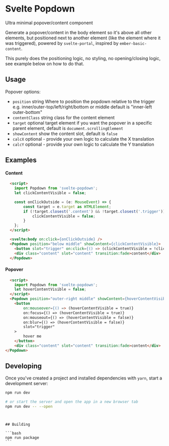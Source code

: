 # Svelte Popdown

Ultra minimal popover/content component

Generate a popover/content in the body element so it's above all other elements, but positioned next to another element (like the element where it was triggered), powered by `svelte-portal`, inspired by `ember-basic-content`.

This purely does the positioning logic, no styling, no opening/closing logic, see example below on how to do that.

## Usage

Popover options:

- `position` string Where to position the popdown relative to the trigger e.g. inner/outer-top/left/right/bottom or middle default is "inner-left outer-bottom"
- `contentClass` string class for the content element
- `target` optional target element if you want the popover in a specific parent element, default is `document.scrollingElement`
- `showContent` show the content slot, default is `false`
- `calcX` optional - provide your own logic to calculate the X translation
- `calcY` optional - provide your own logic to calculate the Y translation

## Examples

#### Content

```html
  <script>
    import Popdown from 'svelte-popdown';
    let clickContentVisible = false;

	const onClickOutside = (e: MouseEvent) => {
		const target = e.target as HTMLElement;
		if (!target.closest('.content') && !target.closest('.trigger')) {
			clickContentVisible = false;
		}
	};
  </script>

  <svelte:body on:click={onClickOutside} />
  <Popdown position="below middle" showContent={clickContentVisible}>
    <button slot="trigger" on:click={() => (clickContentVisible = !clickContentVisible)}>click me</button>
    <div class="content" slot="content" transition:fade>content</div>
  </Popdown>
```

#### Popover

```html
  <script>
    import Popdown from 'svelte-popdown';
	let hoverContentVisible = false;
  </script>
  <Popdown position="outer-right middle" showContent={hoverContentVisible}>
	<button
		on:mouseover={() => (hoverContentVisible = true)}
		on:focus={() => (hoverContentVisible = true)}
		on:mouseout={() => (hoverContentVisible = false)}
		on:blur={() => (hoverContentVisible = false)}
		slot="trigger"
	>
		hover me
	</button>
	<div class="content" slot="content" transition:fade>content</div>
</Popdown>
```

## Developing

Once you've created a project and installed dependencies with `yarn`, start a development server:

```bash
npm run dev

# or start the server and open the app in a new browser tab
npm run dev -- --open
```

```

```

````

## Building

```bash
npm run package
```
````
